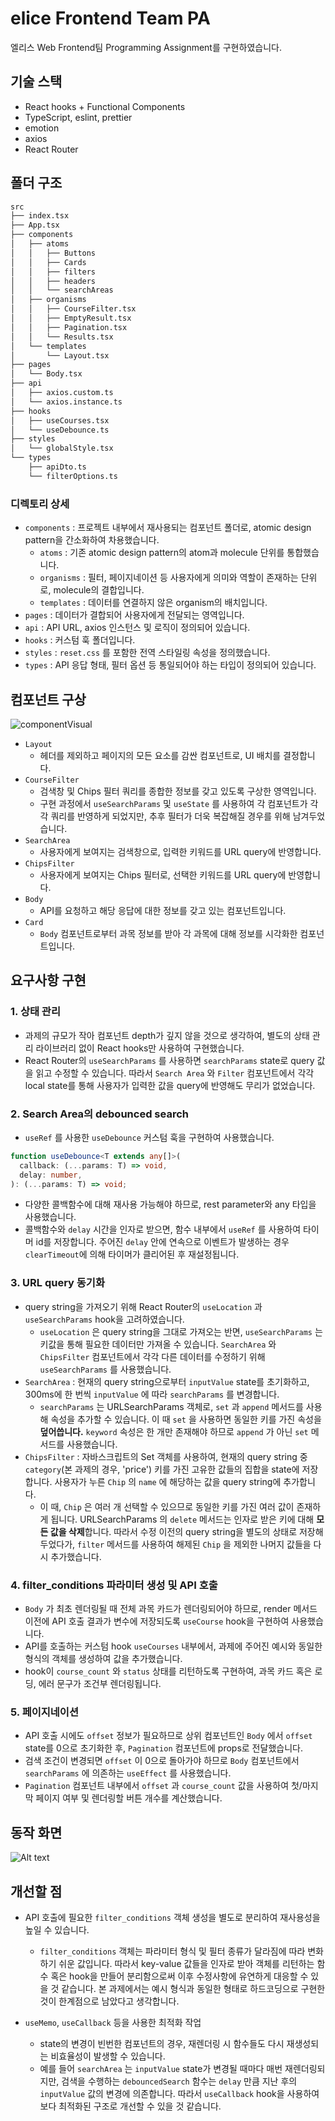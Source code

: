 # elice Frontend Team PA

엘리스 Web Frontend팀 Programming Assignment를 구현하였습니다.

## 기술 스택

- React hooks + Functional Components
- TypeScript, eslint, prettier
- emotion
- axios
- React Router

## 폴더 구조

```bash
src
├── index.tsx
├── App.tsx
├── components
│   ├── atoms
│   │   ├── Buttons
│   │   ├── Cards
│   │   ├── filters
│   │   ├── headers
│   │   └── searchAreas
│   ├── organisms
│   │   ├── CourseFilter.tsx
│   │   ├── EmptyResult.tsx
│   │   ├── Pagination.tsx
│   │   └── Results.tsx
│   └── templates
│       └── Layout.tsx
├── pages
│   └── Body.tsx
├── api
│   ├── axios.custom.ts
│   └── axios.instance.ts
├── hooks
│   ├── useCourses.tsx
│   └── useDebounce.ts
├── styles
│   └── globalStyle.tsx
└── types
    ├── apiDto.ts
    └── filterOptions.ts
```

### 디렉토리 상세

- `components` : 프로젝트 내부에서 재사용되는 컴포넌트 폴더로, atomic design pattern을 간소화하여 차용했습니다.
  - `atoms` : 기존 atomic design pattern의 atom과 molecule 단위를 통합했습니다.
  - `organisms` : 필터, 페이지네이션 등 사용자에게 의미와 역할이 존재하는 단위로, molecule의 결합입니다.
  - `templates` : 데이터를 연결하지 않은 organism의 배치입니다.
- `pages` : 데이터가 결합되어 사용자에게 전달되는 영역입니다.
- `api` : API URL, axios 인스턴스 및 로직이 정의되어 있습니다.
- `hooks` : 커스텀 훅 폴더입니다.
- `styles` : `reset.css` 를 포함한 전역 스타일링 속성을 정의했습니다.
- `types` : API 응답 형태, 필터 옵션 등 통일되어야 하는 타입이 정의되어 있습니다.

## 컴포넌트 구상

![componentVisual](public/components.png)

- `Layout`
  - 헤더를 제외하고 페이지의 모든 요소를 감싼 컴포넌트로, UI 배치를 결정합니다.
- `CourseFilter`
  - 검색창 및 Chips 필터 쿼리를 종합한 정보를 갖고 있도록 구상한 영역입니다.
  - 구현 과정에서 `useSearchParams` 및 `useState` 를 사용하여 각 컴포넌트가 각각 쿼리를 반영하게 되었지만, 추후 필터가 더욱 복잡해질 경우를 위해 남겨두었습니다.
- `SearchArea`
  - 사용자에게 보여지는 검색창으로, 입력한 키워드를 URL query에 반영합니다.
- `ChipsFilter`
  - 사용자에게 보여지는 Chips 필터로, 선택한 키워드를 URL query에 반영합니다.
- `Body`
  - API를 요청하고 해당 응답에 대한 정보를 갖고 있는 컴포넌트입니다.
- `Card`
  - `Body` 컴포넌트로부터 과목 정보를 받아 각 과목에 대해 정보를 시각화한 컴포넌트입니다.

## 요구사항 구현

### 1. 상태 관리

- 과제의 규모가 작아 컴포넌트 depth가 깊지 않을 것으로 생각하여, 별도의 상태 관리 라이브러리 없이 React hooks만 사용하여 구현했습니다.
- React Router의 `useSearchParams` 를 사용하면 `searchParams` state로 query 값을 읽고 수정할 수 있습니다. 따라서 `Search Area` 와 `Filter` 컴포넌트에서 각각 local state를 통해 사용자가 입력한 값을 query에 반영해도 무리가 없었습니다.

### 2. Search Area의 debounced search

- `useRef` 를 사용한 `useDebounce` 커스텀 훅을 구현하여 사용했습니다.

```typescript
function useDebounce<T extends any[]>(
  callback: (...params: T) => void,
  delay: number,
): (...params: T) => void;
```

- 다양한 콜백함수에 대해 재사용 가능해야 하므로, rest parameter와 any 타입을 사용했습니다.
- 콜백함수와 `delay` 시간을 인자로 받으면, 함수 내부에서 `useRef` 를 사용하여 타이머 id를 저장합니다. 주어진 `delay` 안에 연속으로 이벤트가 발생하는 경우 `clearTimeout`에 의해 타이머가 클리어된 후 재설정됩니다.

### 3. URL query 동기화

- query string을 가져오기 위해 React Router의 `useLocation` 과 `useSearchParams` hook을 고려하였습니다.
  - `useLocation` 은 query string을 그대로 가져오는 반면, `useSearchParams` 는 키값을 통해 필요한 데이터만 가져올 수 있습니다. `SearchArea` 와 `ChipsFilter` 컴포넌트에서 각각 다른 데이터를 수정하기 위해 `useSearchParams` 를 사용했습니다.
- `SearchArea` : 현재의 query string으로부터 `inputValue` state를 초기화하고, 300ms에 한 번씩 `inputValue` 에 따라 `searchParams` 를 변경합니다.
  - `searchParams` 는 URLSearchParams 객체로, `set` 과 `append` 메서드를 사용해 속성을 추가할 수 있습니다. 이 때 `set` 을 사용하면 동일한 키를 가진 속성을 **덮어씁니다.** `keyword` 속성은 한 개만 존재해야 하므로 `append` 가 아닌 `set` 메서드를 사용했습니다.
- `ChipsFilter` : 자바스크립트의 Set 객체를 사용하여, 현재의 query string 중 `category`(본 과제의 경우, 'price') 키를 가진 고유한 값들의 집합을 state에 저장합니다. 사용자가 누른 `Chip` 의 `name` 에 해당하는 값을 query string에 추가합니다.
  - 이 때, `Chip` 은 여러 개 선택할 수 있으므로 동일한 키를 가진 여러 값이 존재하게 됩니다. URLSearchParams 의 `delete` 메서드는 인자로 받은 키에 대해 **모든 값을 삭제**합니다. 따라서 수정 이전의 query string을 별도의 상태로 저장해 두었다가, `filter` 메서드를 사용하여 해제된 `Chip` 을 제외한 나머지 값들을 다시 추가했습니다.

### 4. filter_conditions 파라미터 생성 및 API 호출

- `Body` 가 최초 렌더링될 때 전체 과목 카드가 렌더링되어야 하므로, render 메서드 이전에 API 호출 결과가 변수에 저장되도록 `useCourse` hook을 구현하여 사용했습니다.
- API를 호출하는 커스텀 hook `useCourses` 내부에서, 과제에 주어진 예시와 동일한 형식의 객체를 생성하여 값을 추가했습니다.
- hook이 `course_count` 와 `status` 상태를 리턴하도록 구현하여, 과목 카드 혹은 로딩, 에러 문구가 조건부 렌더링됩니다.

### 5. 페이지네이션

- API 호출 시에도 `offset` 정보가 필요하므로 상위 컴포넌트인 `Body` 에서 `offset` state를 0으로 초기화한 후, `Pagination` 컴포넌트에 props로 전달했습니다.
- 검색 조건이 변경되면 `offset` 이 0으로 돌아가야 하므로 `Body` 컴포넌트에서 `searchParams` 에 의존하는 `useEffect` 를 사용했습니다.
- `Pagination` 컴포넌트 내부에서 `offset` 과 `course_count` 값을 사용하여 첫/마지막 페이지 여부 및 렌더링할 버튼 개수를 계산했습니다.

## 동작 화면

![Alt text](public/ezgif-5-ba04456bd7.gif)

## 개선할 점

- API 호출에 필요한 `filter_conditions` 객체 생성을 별도로 분리하여 재사용성을 높일 수 있습니다.

  - `filter_conditions` 객체는 파라미터 형식 및 필터 종류가 달라짐에 따라 변화하기 쉬운 값입니다. 따라서 key-value 값들을 인자로 받아 객체를 리턴하는 함수 혹은 hook을 만들어 분리함으로써 이후 수정사항에 유연하게 대응할 수 있을 것 같습니다. 본 과제에서는 예시 형식과 동일한 형태로 하드코딩으로 구현한 것이 한계점으로 남았다고 생각합니다.

- `useMemo`, `useCallback` 등을 사용한 최적화 작업
  - state의 변경이 빈번한 컴포넌트의 경우, 재렌더링 시 함수들도 다시 재생성되는 비효율성이 발생할 수 있습니다.
  - 예를 들어 `searchArea` 는 `inputValue` state가 변경될 때마다 매번 재렌더링되지만, 검색을 수행하는 `debouncedSearch` 함수는 `delay` 만큼 지난 후의 `inputValue` 값의 변경에 의존합니다. 따라서 `useCallback` hook을 사용하여 보다 최적화된 구조로 개선할 수 있을 것 같습니다.
